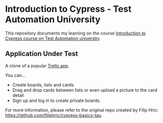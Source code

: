 # Introduction to Cypress - Test Automation University

This repository documents my learning on the course [Introduction to Cypress course on Test Automation university](https://testautomationu.applitools.com/cypress-getting-started/).

## Application Under Test

A clone of a popular [Trello app](https://trello.com).

You can...

- Create boards, lists and cards
- Drag and drop cards between lists or even upload a picture to the card detail
- Sign up and log in to create private boards.

For more information, please refer to the original repo created by Filip Hric: https://github.com/filiphric/cypress-basics-tau.
